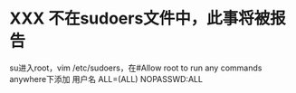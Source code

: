 # XXX 不在sudoers文件中，此事将被报告

su进入root，vim /etc/sudoers，在#Allow root to run any commands anywhere下添加 用户名 ALL=(ALL) NOPASSWD:ALL